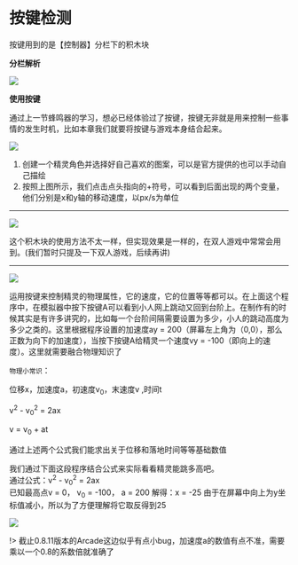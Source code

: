 # 按键检测
  
按键用到的是【控制器】分栏下的积木块 

**分栏解析**

![](https://s2.ax1x.com/2019/05/29/VnsYB8.png)  

**使用按键**  

通过上一节蜂鸣器的学习，想必已经体验过了按键，按键无非就是用来控制一些事情的发生时机，比如本章我们就要将按键与游戏本身结合起来。  

![](https://s2.ax1x.com/2019/05/29/VnyYx1.png)

1. 创建一个精灵角色并选择好自己喜欢的图案，可以是官方提供的也可以手动自己描绘
2. 按照上图所示，我们点击点头指向的+符号，可以看到后面出现的两个变量，他们分别是x和y轴的移动速度，以px/s为单位 

---

![](https://s2.ax1x.com/2019/05/29/VncKNF.png)  

这个积木块的使用方法不太一样，但实现效果是一样的，在双人游戏中常常会用到。(我们暂时只提及一下双人游戏，后续再讲)  

--- 

![](https://s2.ax1x.com/2019/05/29/VnRl9g.png)  

运用按键来控制精灵的物理属性，它的速度，它的位置等等都可以。在上面这个程序中，在模拟器中按下按键A可以看到小人网上跳动又回到台阶上。在制作有的时候其实是有许多讲究的，比如每一个台阶间隔需要设置为多少，小人的跳动高度为多少之类的。这里根据程序设置的加速度ay = 200（屏幕左上角为（0,0），那么正数为向下的加速度），当按下按键A给精灵一个速度vy = -100（即向上的速度）。这里就需要融合物理知识了  

`物理小常识`：

位移x，加速度a，初速度v<sub>0</sub>，末速度v ,时间t

v<sup>2</sup> - v<sub>0</sub><sup>2</sup> = 2ax  

v = v<sub>0</sub> + at 

通过上述两个公式我们能求出关于位移和落地时间等等基础数值

我们通过下面这段程序结合公式来实际看看精灵能跳多高吧。  
通过公式：v<sup>2</sup> - v<sub>0</sub><sup>2</sup> = 2ax    
已知最高点v = 0， v<sub>0</sub> = -100， a = 200
解得：x = -25 
由于在屏幕中向上为y坐标值减小，所以为了方便理解将它取反得到25

![](https://s2.ax1x.com/2019/05/29/VnjLOx.png) 

!> 截止0.8.11版本的Arcade这边似乎有点小bug，加速度a的数值有点不准，需要乘以一个0.8的系数倍就准确了

